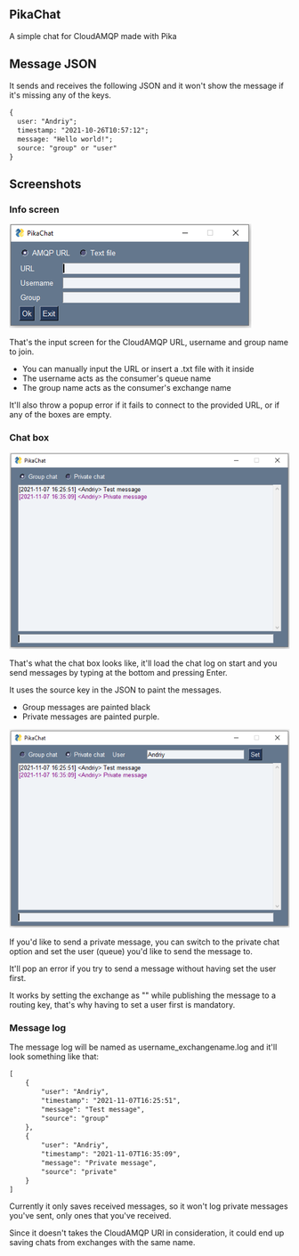 ## PikaChat

A simple chat for CloudAMQP made with Pika

## Message JSON

It sends and receives the following JSON and it won't show the message if it's missing any of the keys.
```
{
  user: "Andriy";
  timestamp: "2021-10-26T10:57:12";
  message: "Hello world!";
  source: "group" or "user"
}
```

## Screenshots
### Info screen

![Info screen](/imgs/Info.PNG?raw=true)

That's the input screen for the CloudAMQP URL, username and group name to join.

* You can manually input the URL or insert a .txt file with it inside
* The username acts as the consumer's queue name
* The group name acts as the consumer's exchange name

It'll also throw a popup error if it fails to connect to the provided URL, or if any of the boxes are empty.

### Chat box

![Chat box](/imgs/ChatBox.PNG?raw=true)

That's what the chat box looks like, it'll load the chat log on start and you send messages by typing at the bottom and pressing Enter.

It uses the source key in the JSON to paint the messages.
* Group messages are painted black 
* Private messages are painted purple. 

![Private box](/imgs/PrivateBox.PNG?raw=true)

If you'd like to send a private message, you can switch to the private chat option and set the user (queue) you'd like to send the message to.

It'll pop an error if you try to send a message without having set the user first.

It works by setting the exchange as "" while publishing the message to a routing key, that's why having to set a user first is mandatory.

### Message log
The message log will be named as username_exchangename.log and it'll look something like that:
```
[
    {
        "user": "Andriy",
        "timestamp": "2021-11-07T16:25:51",
        "message": "Test message",
        "source": "group"
    },
    {
        "user": "Andriy",
        "timestamp": "2021-11-07T16:35:09",
        "message": "Private message",
        "source": "private"
    }
]
```

Currently it only saves received messages, so it won't log private messages you've sent, only ones that you've received.

Since it doesn't takes the CloudAMQP URl in consideration, it could end up saving chats from exchanges with the same name.
